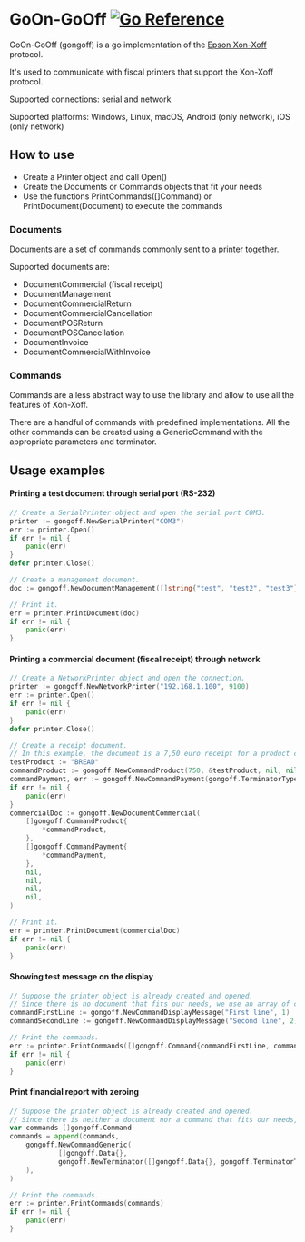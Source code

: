 # GoOn-GoOff [![Go Reference](https://pkg.go.dev/badge/github.com/paolo96/gongoff.svg)](https://pkg.go.dev/github.com/paolo96/gongoff)

GoOn-GoOff (gongoff) is a go implementation of the [Epson Xon-Xoff](https://download.epson-biz.com/modules/pos/index.php?page=single_doc&cid=6735&pcat=51&pid=5811) protocol.

It's used to communicate with fiscal printers that support the Xon-Xoff protocol.

Supported connections: serial and network

Supported platforms: Windows, Linux, macOS, Android (only network), iOS (only network)

## How to use

* Create a Printer object and call Open()
* Create the Documents or Commands objects that fit your needs
* Use the functions PrintCommands([]Command) or PrintDocument(Document) to execute the commands

### Documents

Documents are a set of commands commonly sent to a printer together.

Supported documents are:
* DocumentCommercial (fiscal receipt)
* DocumentManagement
* DocumentCommercialReturn
* DocumentCommercialCancellation
* DocumentPOSReturn
* DocumentPOSCancellation
* DocumentInvoice
* DocumentCommercialWithInvoice

### Commands

Commands are a less abstract way to use the library and allow to use all the features of Xon-Xoff.

There are a handful of commands with predefined implementations. 
All the other commands can be created using a GenericCommand with the appropriate parameters and terminator. 

## Usage examples

#### Printing a test document through serial port (RS-232)
```go
// Create a SerialPrinter object and open the serial port COM3. 
printer := gongoff.NewSerialPrinter("COM3")
err := printer.Open()
if err != nil {
    panic(err)
}
defer printer.Close()

// Create a management document.
doc := gongoff.NewDocumentManagement([]string{"test", "test2", "test3"})

// Print it.
err = printer.PrintDocument(doc)
if err != nil {
    panic(err)
}
```

#### Printing a commercial document (fiscal receipt) through network
```go
// Create a NetworkPrinter object and open the connection.
printer := gongoff.NewNetworkPrinter("192.168.1.100", 9100)
err := printer.Open()
if err != nil {
    panic(err)
}
defer printer.Close()

// Create a receipt document.
// In this example, the document is a 7,50 euro receipt for a product called "Bread" paid with cash.
testProduct := "BREAD"
commandProduct := gongoff.NewCommandProduct(750, &testProduct, nil, nil)
commandPayment, err := gongoff.NewCommandPayment(gongoff.TerminatorTypePaymentCash, nil, nil)
if err != nil {
	panic(err)
}
commercialDoc := gongoff.NewDocumentCommercial(
    []gongoff.CommandProduct{
        *commandProduct,
    },
    []gongoff.CommandPayment{
        *commandPayment,
    },
    nil,
    nil,
    nil,
    nil,
)

// Print it.
err = printer.PrintDocument(commercialDoc)
if err != nil {
    panic(err)
}
```

#### Showing test message on the display
```go
// Suppose the printer object is already created and opened.
// Since there is no document that fits our needs, we use an array of commands.
commandFirstLine := gongoff.NewCommandDisplayMessage("First line", 1)
commandSecondLine := gongoff.NewCommandDisplayMessage("Second line", 2)

// Print the commands.
err := printer.PrintCommands([]gongoff.Command{commandFirstLine, commandSecondLine})
if err != nil {
    panic(err)
}
```

#### Print financial report with zeroing
```go
// Suppose the printer object is already created and opened.
// Since there is neither a document nor a command that fits our needs, we generate a generic command with the right terminator.
var commands []gongoff.Command
commands = append(commands, 
	gongoff.NewCommandGeneric(
            []gongoff.Data{},
            gongoff.NewTerminator([]gongoff.Data{}, gongoff.TerminatorTypeFinancialReportZeroing), 
	),
)

// Print the commands.
err := printer.PrintCommands(commands)
if err != nil {
    panic(err)
}
```
